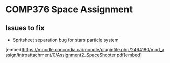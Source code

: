 # COMP376 Space Assignment
## Issues to fix
- Spritsheet separation bug for stars particle system

[embed]https://moodle.concordia.ca/moodle/pluginfile.php/2464180/mod_assign/introattachment/0/Assignment2_SpaceShooter.pdf[embed]